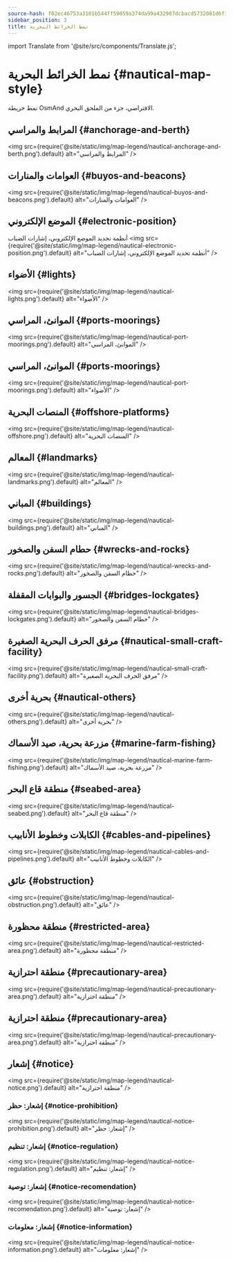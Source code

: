 ```yaml
---
source-hash: f02ec46753a3101b544ff59059a374da99a432907dcbacd5732081d6f1f151e5
sidebar_position: 3
title: نمط الخرائط البحرية
---
```

import Translate from '@site/src/components/Translate.js';

# نمط الخرائط البحرية {#nautical-map-style}
نمط خريطة OsmAnd الافتراضي، جزء من الملحق البحري.
<Translate android="yes" id="nautical_render_descr" />

## المرابط والمراسي {#anchorage-and-berth}
<img src={require('@site/static/img/map-legend/nautical-anchorage-and-berth.png').default} alt="المرابط والمراسي" />

## العوامات والمنارات {#buyos-and-beacons}
<img src={require('@site/static/img/map-legend/nautical-buyos-and-beacons.png').default} alt="العوامات والمنارات" />

## الموضع الإلكتروني {#electronic-position}
أنظمة تحديد الموضع الإلكتروني، إشارات الضباب
<img src={require('@site/static/img/map-legend/nautical-electronic-position.png').default} alt="أنظمة تحديد الموضع الإلكتروني، إشارات الضباب" />

## الأضواء {#lights}

<img src={require('@site/static/img/map-legend/nautical-lights.png').default} alt="الأضواء" />

## الموانئ، المراسي {#ports-moorings}
<img src={require('@site/static/img/map-legend/nautical-port-moorings.png').default} alt="الموانئ، المراسي" />

## الموانئ، المراسي {#ports-moorings}
<img src={require('@site/static/img/map-legend/nautical-port-moorings.png').default} alt="الأضواء" />

## المنصات البحرية {#offshore-platforms}
<img src={require('@site/static/img/map-legend/nautical-offshore.png').default} alt="المنصات البحرية" />

## المعالم {#landmarks}
<img src={require('@site/static/img/map-legend/nautical-landmarks.png').default} alt="المعالم" />

## المباني {#buildings}
<img src={require('@site/static/img/map-legend/nautical-buildings.png').default} alt="المباني" />

## حطام السفن والصخور {#wrecks-and-rocks}
<img src={require('@site/static/img/map-legend/nautical-wrecks-and-rocks.png').default} alt="حطام السفن والصخور" />

## الجسور والبوابات المقفلة {#bridges-lockgates}
<img src={require('@site/static/img/map-legend/nautical-bridges-lockgates.png').default} alt="حطام السفن والصخور" />

## مرفق الحرف البحرية الصغيرة {#nautical-small-craft-facility}
<img src={require('@site/static/img/map-legend/nautical-small-craft-facility.png').default} alt="مرفق الحرف البحرية الصغيرة" />

## بحرية أخرى {#nautical-others}
<img src={require('@site/static/img/map-legend/nautical-others.png').default} alt="بحرية أخرى" />

## مزرعة بحرية، صيد الأسماك {#marine-farm-fishing}
<img src={require('@site/static/img/map-legend/nautical-marine-farm-fishing.png').default} alt="مزرعة بحرية، صيد الأسماك" />

## منطقة قاع البحر {#seabed-area}
<img src={require('@site/static/img/map-legend/nautical-seabed.png').default} alt="منطقة قاع البحر" />

## الكابلات وخطوط الأنابيب {#cables-and-pipelines}
<img src={require('@site/static/img/map-legend/nautical-cables-and-pipelines.png').default} alt="الكابلات وخطوط الأنابيب" />

## عائق {#obstruction}
<img src={require('@site/static/img/map-legend/nautical-obstruction.png').default} alt="عائق" />

## منطقة محظورة {#restricted-area}
<img src={require('@site/static/img/map-legend/nautical-restricted-area.png').default} alt="منطقة محظورة" />

## منطقة احترازية {#precautionary-area}
<img src={require('@site/static/img/map-legend/nautical-precautionary-area.png').default} alt="منطقة احترازية" />

## منطقة احترازية {#precautionary-area}
<img src={require('@site/static/img/map-legend/nautical-precautionary-area.png').default} alt="منطقة احترازية" />

## إشعار {#notice}
<img src={require('@site/static/img/map-legend/nautical-notice.png').default} alt="منطقة احترازية" />

### إشعار: حظر {#notice-prohibition}
<img src={require('@site/static/img/map-legend/nautical-notice-prohibition.png').default} alt="إشعار: حظر" />

### إشعار: تنظيم {#notice-regulation}
<img src={require('@site/static/img/map-legend/nautical-notice-regulation.png').default} alt="إشعار: تنظيم" />

### إشعار: توصية {#notice-recomendation}
<img src={require('@site/static/img/map-legend/nautical-notice-recomendation.png').default} alt="إشعار: توصية" />

### إشعار: معلومات {#notice-information}
<img src={require('@site/static/img/map-legend/nautical-notice-information.png').default} alt="إشعار: معلومات" />